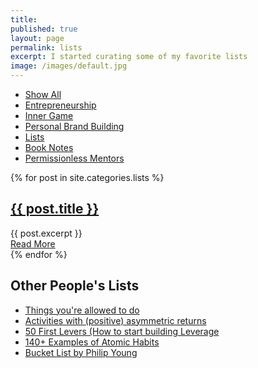 ```yaml
---
title: 
published: true
layout: page
permalink: lists
excerpt: I started curating some of my favorite lists
image: /images/default.jpg
---
```


<div class="posts">




<div class="cat-nav">
  <ul>
    <li>
      <a  href="/essays">Show All</a>
    </li>
    <li>
    <a  href="/entrepreneurship" class="btn-nav">Entrepreneurship</a>
          </li>
    <li>
      <a  href="/inner-game" class="btn-nav">Inner Game</a>
    </li>
    <li>
      <a  href="/personal-brand-building" class="btn-nav">Personal Brand Building</a>
    </li>
    <li>
    <a class="is-active" href="/lists" >Lists</a>
    </li>
    <li>
      <a  href="/notes" class="btn-nav">Book Notes</a>
    </li>
    <li>
      <a  href="/profiles" class="btn-nav" >Permissionless Mentors</a>
    </li>
  </ul>
</div>

  

  

  {% for post in site.categories.lists %}
    <article class="post">
      <h1><a href="{{ site.baseurl }}{{ post.url }}">{{ post.title }}</a></h1>
      <div class="entry">
        {{ post.excerpt }}
      </div>
      <a href="{{ site.baseurl }}{{ post.url }}" class="read-more">Read More</a>
    </article>
  {% endfor %}
</div>


<article class="post">
 <h1>Other People's Lists</h1>

 <ul>
  <li><a href="https://milan.cvitkovic.net/writing/things_youre_allowed_to_do">Things you're allowed to do</a></li>
  <li><a href="https://blog.tjcx.me/p/activities-with-positive-asymmetric">Activities with (positive) asymmetric returns</a></li>
  <li><a href="https://www.ejorgenson.com/blog/50-first-levers">50 First Levers (How to start building Leverage</a></li>
  <li><a href="https://docs.google.com/spreadsheets/d/14oKKZ_MEy171WhvUe8OPzcCC53oKPWqEFEiAnN91_7A/edit#gid=0">140+ Examples of Atomic Habits</a></li>
  <li><a href="https://www.philipyoungg.com/bucket-list">Bucket List by Philip Young</a></li>
 </ul>


</article>
